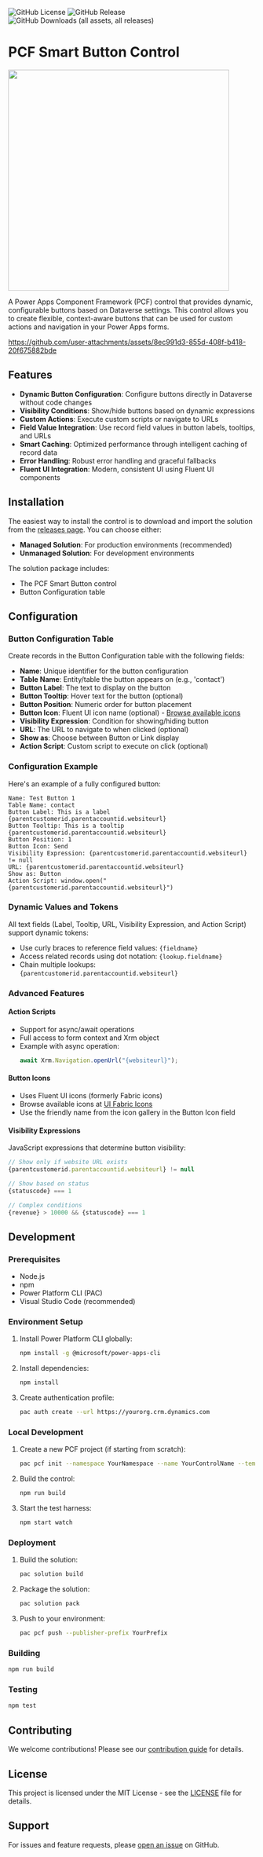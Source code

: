 ![GitHub License](https://img.shields.io/github/license/AhashSritharan/PCF-SmartButton?style=for-the-badge)
![GitHub Release](https://img.shields.io/github/v/release/AhashSritharan/PCF-SmartButton?style=for-the-badge)
![GitHub Downloads (all assets, all releases)](https://img.shields.io/github/downloads/AhashSritharan/PCF-SmartButton/total?style=for-the-badge)

# PCF Smart Button Control

<img src="https://github.com/user-attachments/assets/71f11eb6-a21b-4420-a66e-7aa98c1006e1" width="450">

A Power Apps Component Framework (PCF) control that provides dynamic, configurable buttons based on Dataverse settings. This control allows you to create flexible, context-aware buttons that can be used for custom actions and navigation in your Power Apps forms.

https://github.com/user-attachments/assets/8ec991d3-855d-408f-b418-20f675882bde

## Features

- **Dynamic Button Configuration**: Configure buttons directly in Dataverse without code changes
- **Visibility Conditions**: Show/hide buttons based on dynamic expressions
- **Custom Actions**: Execute custom scripts or navigate to URLs
- **Field Value Integration**: Use record field values in button labels, tooltips, and URLs
- **Smart Caching**: Optimized performance through intelligent caching of record data
- **Error Handling**: Robust error handling and graceful fallbacks
- **Fluent UI Integration**: Modern, consistent UI using Fluent UI components

## Installation

The easiest way to install the control is to download and import the solution from the [releases page](https://github.com/AhashSritharan/PCF-SmartButton/releases). You can choose either:
- **Managed Solution**: For production environments (recommended)
- **Unmanaged Solution**: For development environments

The solution package includes:
- The PCF Smart Button control
- Button Configuration table

## Configuration

### Button Configuration Table

Create records in the Button Configuration table with the following fields:

- **Name**: Unique identifier for the button configuration
- **Table Name**: Entity/table the button appears on (e.g., 'contact')
- **Button Label**: The text to display on the button
- **Button Tooltip**: Hover text for the button (optional)
- **Button Position**: Numeric order for button placement
- **Button Icon**: Fluent UI icon name (optional) - [Browse available icons](https://uifabricicons.azurewebsites.net/)
- **Visibility Expression**: Condition for showing/hiding button
- **URL**: The URL to navigate to when clicked (optional)
- **Show as**: Choose between Button or Link display
- **Action Script**: Custom script to execute on click (optional)

### Configuration Example

Here's an example of a fully configured button:

```
Name: Test Button 1
Table Name: contact
Button Label: This is a label {parentcustomerid.parentaccountid.websiteurl}
Button Tooltip: This is a tooltip {parentcustomerid.parentaccountid.websiteurl}
Button Position: 1
Button Icon: Send
Visibility Expression: {parentcustomerid.parentaccountid.websiteurl} != null
URL: {parentcustomerid.parentaccountid.websiteurl}
Show as: Button
Action Script: window.open("{parentcustomerid.parentaccountid.websiteurl}")
```

### Dynamic Values and Tokens

All text fields (Label, Tooltip, URL, Visibility Expression, and Action Script) support dynamic tokens:
- Use curly braces to reference field values: `{fieldname}`
- Access related records using dot notation: `{lookup.fieldname}`
- Chain multiple lookups: `{parentcustomerid.parentaccountid.websiteurl}`

### Advanced Features

#### Action Scripts
- Support for async/await operations
- Full access to form context and Xrm object
- Example with async operation:
  ```javascript
  await Xrm.Navigation.openUrl("{websiteurl}");
  ```

#### Button Icons
- Uses Fluent UI icons (formerly Fabric icons)
- Browse available icons at [UI Fabric Icons](https://uifabricicons.azurewebsites.net/)
- Use the friendly name from the icon gallery in the Button Icon field

#### Visibility Expressions
JavaScript expressions that determine button visibility:
```javascript
// Show only if website URL exists
{parentcustomerid.parentaccountid.websiteurl} != null

// Show based on status
{statuscode} === 1

// Complex conditions
{revenue} > 10000 && {statuscode} === 1
```

## Development

### Prerequisites

- Node.js
- npm
- Power Platform CLI (PAC)
- Visual Studio Code (recommended)

### Environment Setup

1. Install Power Platform CLI globally:
   ```bash
   npm install -g @microsoft/power-apps-cli
   ```

2. Install dependencies:
   ```bash
   npm install
   ```

3. Create authentication profile:
   ```bash
   pac auth create --url https://yourorg.crm.dynamics.com
   ```

### Local Development

1. Create a new PCF project (if starting from scratch):
   ```bash
   pac pcf init --namespace YourNamespace --name YourControlName --template field
   ```

2. Build the control:
   ```bash
   npm run build
   ```

3. Start the test harness:
   ```bash
   npm start watch
   ```

### Deployment

1. Build the solution:
   ```bash
   pac solution build
   ```

2. Package the solution:
   ```bash
   pac solution pack
   ```

3. Push to your environment:
   ```bash
   pac pcf push --publisher-prefix YourPrefix
   ```

### Building

```bash
npm run build
```

### Testing

```bash
npm test
```

## Contributing

We welcome contributions! Please see our [contribution guide](CONTRIBUTING.md) for details.

## License

This project is licensed under the MIT License - see the [LICENSE](LICENSE) file for details.

## Support

For issues and feature requests, please [open an issue](https://github.com/AhashSritharan/PCF-SmartButton/issues) on GitHub.
